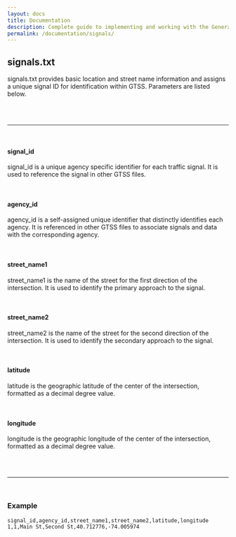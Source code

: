 ```yaml
---
layout: docs
title: Documentation
description: Complete guide to implementing and working with the General Traffic Signal Specification (GTSS).
permalink: /documentation/signals/
---
```


## signals.txt

signals.txt provides basic location and street name information and assigns a unique signal ID for identification within GTSS. Parameters are listed below.

<br>
<br>

<hr>
<br>

#### signal_id

signal_id is a unique agency specific identifier for each traffic signal. It is used to reference the signal in other GTSS files.

<br>

#### agency_id

agency_id is a self-assigned unique identifier that distinctly identifies each agency. It is referenced in other GTSS files to associate signals and data with the corresponding agency.

<br>

#### street_name1

street_name1 is the name of the street for the first direction of the intersection. It is used to identify the primary approach to the signal.

<br>

#### street_name2

street_name2 is the name of the street for the second direction of the intersection. It is used to identify the secondary approach to the signal.

<br>

#### latitude

latitude is the geographic latitude of the center of the intersection, formatted as a decimal degree value.

<br>

#### longitude

longitude is the geographic longitude of the center of the intersection, formatted as a decimal degree value.

<br>
<br>

<hr>
<br>

### Example

```csv
signal_id,agency_id,street_name1,street_name2,latitude,longitude
1,1,Main St,Second St,40.712776,-74.005974
```
